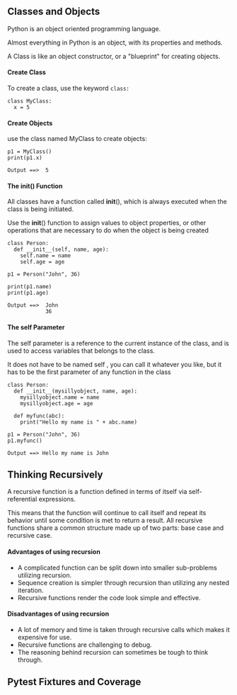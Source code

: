 ## Classes and Objects

Python is an object oriented programming language.

Almost everything in Python is an object, with its properties and methods.

A Class is like an object constructor, or a "blueprint" for creating objects.

#### Create Class
To create a class, use the keyword `` class: ``
```
class MyClass:
  x = 5
```

#### Create Objects
use the class named MyClass to create objects:
```
p1 = MyClass()
print(p1.x)

Output ==>  5
```

#### The __init__() Function

All classes have a function called __init__(), which is always executed when the class is being initiated.

Use the __init__() function to assign values to object properties, or other operations that are necessary to do when the object is being created

```
class Person:
  def __init__(self, name, age):
    self.name = name
    self.age = age

p1 = Person("John", 36)

print(p1.name)
print(p1.age)

Output ==>  John
            36
```

#### The self Parameter

The self parameter is a reference to the current instance of the class, and is used to access variables that belongs to the class.

It does not have to be named self , you can call it whatever you like, but it has to be the first parameter of any function in the class

```
class Person:
  def __init__(mysillyobject, name, age):
    mysillyobject.name = name
    mysillyobject.age = age

  def myfunc(abc):
    print("Hello my name is " + abc.name)

p1 = Person("John", 36)
p1.myfunc()

Output ==> Hello my name is John
```



## Thinking Recursively

A recursive function is a function defined in terms of itself via self-referential expressions.

This means that the function will continue to call itself and repeat its behavior until some condition is met to return a result. All recursive functions share a common structure made up of two parts: base case and recursive case.

#### Advantages of using recursion

- A complicated function can be split down into smaller sub-problems utilizing recursion.
- Sequence creation is simpler through recursion than utilizing any nested iteration.
- Recursive functions render the code look simple and effective.

#### Disadvantages of using recursion

- A lot of memory and time is taken through recursive calls which makes it expensive for use.
- Recursive functions are challenging to debug.
- The reasoning behind recursion can sometimes be tough to think through.


## Pytest Fixtures and Coverage










